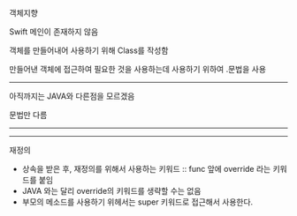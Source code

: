 객체지향


Swift 메인이 존재하지 않음

객체를 만들어내어 사용하기 위해 Class를 작성함

만들어낸 객체에 접근하여 필요한 것을 사용하는데 사용하기 위하여 .문법을 사용

---

아직까지는 JAVA와 다른점을 모르겠음

문법만 다름

---

---

재정의

* 상속을 받은 후, 재정의를 위해서 사용하는 키워드 :: func 앞에 override 라는 키워드를 붙임
* JAVA 와는 달리 override의 키워드를 생략할 수는 없음
* 부모의 메소드를 사용하기 위헤서는 super 키워드로 접근해서 사용한다.


